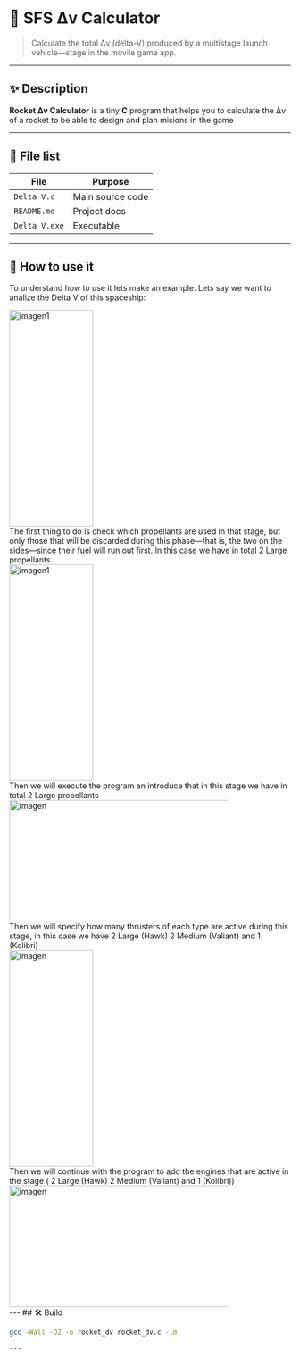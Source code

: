 # 🚀 SFS Δv Calculator

> Calculate the total Δv (delta-V) produced by a multistage launch vehicle—stage in the movile game app.

---

## ✨ Description

**Rocket Δv Calculator** is a tiny **C** program that helps you to calculate the Δv of a rocket to be able to design and plan misions in the game

---

## 📁 File list

| File          | Purpose          |
|---------------|------------------|
| `Delta V.c`   | Main source code |
| `README.md`   | Project docs     |
| `Delta V.exe` | Executable       |

---
## 📝 How to use it
To understand how to use it lets make an example. Lets say we want to analize the Delta V of this spaceship:

<div align="left">
  <img src="https://github.com/user-attachments/assets/4af00248-304c-414d-a385-700a8e635249" width="150" height="388" alt="imagen1" />
  <!-- Añade aquí más <img> si hiciera falta -->
</div>
The first thing to do is check which propellants are used in that stage, but only those that will be discarded during this phase—that is,
the two on the sides—since their fuel will run out first. In this case we have in total 2 Large propellants.
<div align="left">
  <img src="https://github.com/user-attachments/assets/23a5b6a4-1651-4a22-b539-510be71a9570" width="150" height="388" alt="imagen1" />
  <!-- Añade aquí más <img> si hiciera falta -->
</div>
Then we will execute the program an introduce that in this stage we have in total 2 Large propellants
<div align="left">
<img width="394" height="218" alt="imagen" src="https://github.com/user-attachments/assets/a806d5d5-9301-446e-9dde-68df704d108b" />
</div>
Then we will specify how many thrusters of each type are active during this stage, in this case we have 2 Large (Hawk) 2 Medium (Valiant) and 1 (Kolibri)
<div align="left">
<img width="150" height="388" alt="imagen" src="https://github.com/user-attachments/assets/1b6380c2-74c5-4789-943c-2d1483bd5858" />
</div>
Then we will continue with the program to add the engines that are active in the stage ( 2 Large (Hawk) 2 Medium (Valiant) and 1 (Kolibri))
<div align="left">
<img width="394" height="218"alt="imagen" src="https://github.com/user-attachments/assets/32c8104d-d1d3-4437-83be-0fa80e367124" />
</div>
---
## 🛠️ Build

```bash
gcc -Wall -O2 -o rocket_dv rocket_dv.c -lm

---
